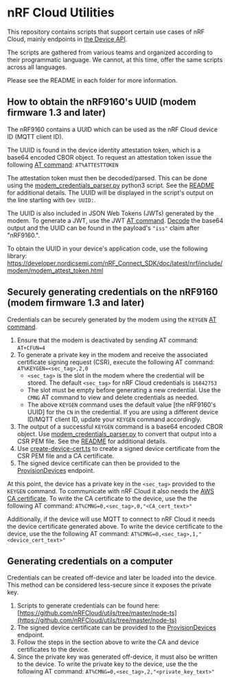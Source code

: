 # nRF Cloud Utilities

This repository contains scripts that support certain use cases of nRF Cloud, mainly endpoints in [the Device API](https://api.nrfcloud.com/v1).

The scripts are gathered from various teams and organized according to their programmatic language. We cannot, at this time, offer the same scripts across all languages.

Please see the README in each folder for more information.

## How to obtain the nRF9160's UUID (modem firmware 1.3 and later)

The nRF9160 contains a UUID which can be used as the nRF Cloud device ID (MQTT client ID).

The UUID is found in the device identity attestation token, which is a base64 encoded CBOR object.  To request an attestation token issue the following [AT command](https://infocenter.nordicsemi.com/topic/ref_at_commands/REF/at_commands/security/attesttoken_set.html): `AT%ATTESTTOKEN`

The attestation token must then be decoded/parsed.  This can be done using the [modem_credentials_parser.py](https://github.com/nRFCloud/utils/blob/master/python/modem-firmware-1.3+/modem_credentials_parser.py) python3 script.  See the [README](https://github.com/nRFCloud/utils/blob/master/python/modem-firmware-1.3+/README.md) for additional details.
The UUID will be displayed in the script's output on the line starting with `Dev UUID:`.

The UUID is also included in JSON Web Tokens (JWTs) generated by the modem.  To generate a JWT, use the JWT [AT command](https://infocenter.nordicsemi.com/index.jsp?topic=/ref_at_commands/REF/at_commands/intro.html).  [Decode](https://jwt.io/) the base64 output and the UUID can be found in the payload's `"iss"` claim after "nRF9160.".

To obtain the UUID in your device's application code, use the following library: https://developer.nordicsemi.com/nRF_Connect_SDK/doc/latest/nrf/include/modem/modem_attest_token.html


## Securely generating credentials on the nRF9160 (modem firmware 1.3 and later)

Credentials can be securely generated by the modem using the `KEYGEN` [AT command](https://infocenter.nordicsemi.com/topic/ref_at_commands/REF/at_commands/security/keygen_set.html).

1. Ensure that the modem is deactivated by sending AT command: `AT+CFUN=4`
2. To generate a private key in the modem and receive the associated certificate signing request (CSR), execute the following AT command:
	`AT%KEYGEN=<sec_tag>,2,0`
	- `<sec_tag>` is the slot in the modem where the credential will be stored.  The default `<sec_tag>` for nRF Cloud credentials is `16842753`
	- The slot must be empty before generating a new credential.  Use the `CMNG` AT command to view and delete credentials as needed.
	- The above `KEYGEN` command uses the default value [the nRF9160's UUID] for the `CN` in the credential.  If you are using a different device ID/MQTT client ID, update your `KEYGEN` command accordingly.
3. The output of a successful `KEYGEN` command is a base64 encoded CBOR object.  Use [modem_credentials_parser.py](https://github.com/nRFCloud/utils/blob/master/python/modem-firmware-1.3+/modem_credentials_parser.py) to convert that output into a CSR PEM file.  See the [README](https://github.com/nRFCloud/utils/blob/master/python/modem-firmware-1.3+/README.md) for additional details.
4. Use [create-device-cert.ts](https://github.com/nRFCloud/utils/blob/master/node-ts/src/create-device-cert.ts) to create a signed device certificate from the CSR PEM file and a CA certificate.
5.  The signed device certificate can then be provided to the [ProvisionDevices](https://api.nrfcloud.com/v1#operation/ProvisionDevices) endpoint.

At this point, the device has a private key in the `<sec_tag>` provided to the `KEYGEN` command.
To communicate with nRF Cloud it also needs the [AWS CA certificate](https://www.amazontrust.com/repository/AmazonRootCA1.pem).  To write the CA certificate to the device, use the the following AT command:
`AT%CMNG=0,<sec_tag>,0,"<CA_cert_text>"`

Additionally, if the device will use MQTT to connect to nRF Cloud it needs the device certificate generated above.
To write the device certificate to the device, use the the following AT command:
`AT%CMNG=0,<sec_tag>,1,"<device_cert_text>"`

## Generating credentials on a computer

Credentials can be created off-device and later be loaded into the device. This method can be considered less-secure since it exposes the private key.

1. Scripts to generate credentials can be found here: [https://github.com/nRFCloud/utils/tree/master/node-ts](https://github.com/nRFCloud/utils/tree/master/node-ts)
2. The signed device certificate can be provided to the [ProvisionDevices](https://api.nrfcloud.com/v1#operation/ProvisionDevices) endpoint.
3. Follow the steps in the section above to write the CA and device certificates to the device.
4. Since the private key was generated off-device, it must also be written to the device.  To write the private key to the device, use the the following AT command:
`AT%CMNG=0,<sec_tag>,2,"<private_key_text>"`
